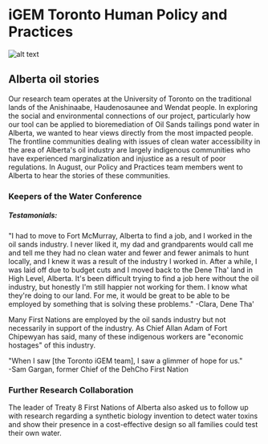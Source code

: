 # iGEM Toronto Human Policy and Practices

![alt text](http://www.albertanativenews.com/wp-content/uploads/2014/03/cover-image-for-march-1024x1024.jpg)

## Alberta oil stories 

Our research team operates at the University of Toronto on the traditional lands of the Anishinaabe, Haudenosaunee and Wendat people. In exploring the social and environmental connections of our project, particularly how our tool can be applied to bioremediation of Oil Sands tailings pond water in Alberta, we wanted to hear views directly from the most impacted people. The frontline communities dealing with issues of clean water accessibility in the area of Alberta's oil industry are largely indigenous communities who have experienced marginalization and injustice as a result of poor regulations. In August, our Policy and Practices team members went to Alberta to hear the stories of these communities. 

### Keepers of the Water Conference

##### Testamonials:  
"I had to move to Fort McMurray, Alberta to find a job, and I worked in the oil sands industry. I never liked it, my dad and grandparents would call me and tell me they had no clean water and fewer and fewer animals to hunt locally, and I knew it was a result of the industry I worked in. After a while, I was laid off due to budget cuts and I moved back to the Dene Tha' land in High Level, Alberta. It's been difficult trying to find a job here without the oil industry, but honestly I'm still happier not working for them. I know what they're doing to our land. For me, it would be great to be able to be employed by something that is solving these problems." 
-Clara, Dene Tha'   

Many First Nations are employed by the oil sands industry but not necessarily in support of the industry. As Chief Allan Adam of Fort Chipewyan has said, many of these indigenous workers are  "economic hostages" of this industry.   

"When I saw [the Toronto iGEM team], I saw a glimmer of hope for us."  
-Sam Gargan, former Chief of the DehCho First Nation

### Further Research Collaboration
The leader of Treaty 8 First Nations of Alberta also asked us to follow up with research regarding a synthetic biology invention to detect water toxins and show their presence in a cost-effective design so all families could test their own water. 


